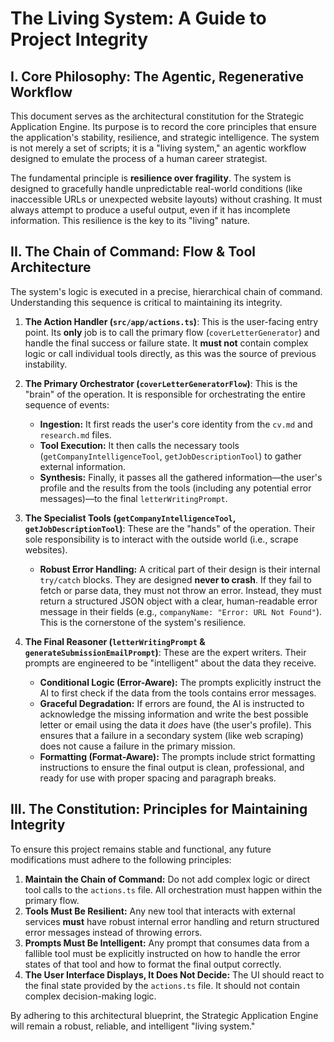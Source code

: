 
# The Living System: A Guide to Project Integrity

## I. Core Philosophy: The Agentic, Regenerative Workflow

This document serves as the architectural constitution for the Strategic Application Engine. Its purpose is to record the core principles that ensure the application's stability, resilience, and strategic intelligence. The system is not merely a set of scripts; it is a "living system," an agentic workflow designed to emulate the process of a human career strategist.

The fundamental principle is **resilience over fragility**. The system is designed to gracefully handle unpredictable real-world conditions (like inaccessible URLs or unexpected website layouts) without crashing. It must always attempt to produce a useful output, even if it has incomplete information. This resilience is the key to its "living" nature.

## II. The Chain of Command: Flow & Tool Architecture

The system's logic is executed in a precise, hierarchical chain of command. Understanding this sequence is critical to maintaining its integrity.

1.  **The Action Handler (`src/app/actions.ts`)**: This is the user-facing entry point. Its **only** job is to call the primary flow (`coverLetterGenerator`) and handle the final success or failure state. It **must not** contain complex logic or call individual tools directly, as this was the source of previous instability.

2.  **The Primary Orchestrator (`coverLetterGeneratorFlow`)**: This is the "brain" of the operation. It is responsible for orchestrating the entire sequence of events:
    *   **Ingestion:** It first reads the user's core identity from the `cv.md` and `research.md` files.
    *   **Tool Execution:** It then calls the necessary tools (`getCompanyIntelligenceTool`, `getJobDescriptionTool`) to gather external information.
    *   **Synthesis:** Finally, it passes all the gathered information—the user's profile and the results from the tools (including any potential error messages)—to the final `letterWritingPrompt`.

3.  **The Specialist Tools (`getCompanyIntelligenceTool`, `getJobDescriptionTool`)**: These are the "hands" of the operation. Their sole responsibility is to interact with the outside world (i.e., scrape websites).
    *   **Robust Error Handling:** A critical part of their design is their internal `try/catch` blocks. They are designed **never to crash**. If they fail to fetch or parse data, they must not throw an error. Instead, they must return a structured JSON object with a clear, human-readable error message in their fields (e.g., `companyName: "Error: URL Not Found"`). This is the cornerstone of the system's resilience.

4.  **The Final Reasoner (`letterWritingPrompt` & `generateSubmissionEmailPrompt`)**: These are the expert writers. Their prompts are engineered to be "intelligent" about the data they receive.
    *   **Conditional Logic (Error-Aware):** The prompts explicitly instruct the AI to first check if the data from the tools contains error messages.
    *   **Graceful Degradation:** If errors are found, the AI is instructed to acknowledge the missing information and write the best possible letter or email using the data it *does* have (the user's profile). This ensures that a failure in a secondary system (like web scraping) does not cause a failure in the primary mission.
    *   **Formatting (Format-Aware):** The prompts include strict formatting instructions to ensure the final output is clean, professional, and ready for use with proper spacing and paragraph breaks.

## III. The Constitution: Principles for Maintaining Integrity

To ensure this project remains stable and functional, any future modifications must adhere to the following principles:

1.  **Maintain the Chain of Command:** Do not add complex logic or direct tool calls to the `actions.ts` file. All orchestration must happen within the primary flow.
2.  **Tools Must Be Resilient:** Any new tool that interacts with external services **must** have robust internal error handling and return structured error messages instead of throwing errors.
3.  **Prompts Must Be Intelligent:** Any prompt that consumes data from a fallible tool must be explicitly instructed on how to handle the error states of that tool and how to format the final output correctly.
4.  **The User Interface Displays, It Does Not Decide:** The UI should react to the final state provided by the `actions.ts` file. It should not contain complex decision-making logic.

By adhering to this architectural blueprint, the Strategic Application Engine will remain a robust, reliable, and intelligent "living system."
